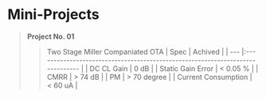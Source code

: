 # Mini-Projects <br>
> **Project No. 01** <br>
>> Two Stage Miller Companiated OTA
| Spec | Achived                                                                       |
| --- |:------------------------------------------------------------------------------ |
| DC CL Gain | 0 dB                                                                    |
| Static Gain Error | < 0.05 %                                                         |
| CMRR | > 74 dB                                                                       |
| PM | > 70 degree                                                                     |
| Current Consumption | < 60 uA                                                        |
